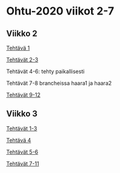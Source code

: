 # Ohtu-2020 viikot 2-7

## Viikko 2


[Tehtävä 1](https://github.com/chipfrog/ohtu-2020-muut-viikot/tree/master/viikko2/1)

[Tehtävät 2-3](https://github.com/chipfrog/ohtu-2020-viikko1)

Tehtävät 4-6: tehty paikallisesti

Tehtävät 7-8 brancheissa haara1 ja haara2

[Tehtävät 9-12](https://github.com/chipfrog/ohtu-2020-muut-viikot/tree/master/viikko2/9-12/Verkkokauppa1)

## Viikko 3

[Tehtävät 1-3](https://github.com/chipfrog/ohtu-2020-muut-viikot/tree/master/viikko3/nhlreader)

[Tehtävä 4](https://github.com/chipfrog/ohtu-2020-muut-viikot/tree/master/viikko3/HelloCucumber)

[Tehtävät 5-6](https://github.com/chipfrog/ohtu-2020-muut-viikot/tree/master/viikko3/LoginCucumber)

[Tehtävät 7-11](https://github.com/chipfrog/ohtu-2020-muut-viikot/tree/master/viikko3/WebLogin)
